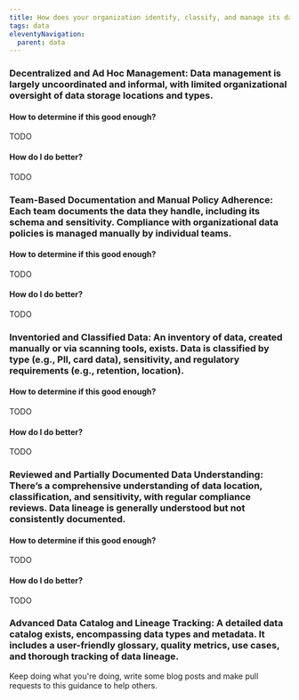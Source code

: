 ```yaml
---
title: How does your organization identify, classify, and manage its data storage and usage?
tags: data
eleventyNavigation:
  parent: data
---
```


### **Decentralized and Ad Hoc Management:** Data management is largely uncoordinated and informal, with limited organizational oversight of data storage locations and types.

#### How to determine if this good enough?

TODO

#### How do I do better?

TODO

### **Team-Based Documentation and Manual Policy Adherence:** Each team documents the data they handle, including its schema and sensitivity. Compliance with organizational data policies is managed manually by individual teams.

#### How to determine if this good enough?

TODO

#### How do I do better?

TODO

### **Inventoried and Classified Data:** An inventory of data, created manually or via scanning tools, exists. Data is classified by type (e.g., PII, card data), sensitivity, and regulatory requirements (e.g., retention, location).

#### How to determine if this good enough?

TODO

#### How do I do better?

TODO

### **Reviewed and Partially Documented Data Understanding:** There’s a comprehensive understanding of data location, classification, and sensitivity, with regular compliance reviews. Data lineage is generally understood but not consistently documented.

#### How to determine if this good enough?

TODO

#### How do I do better?

TODO

### **Advanced Data Catalog and Lineage Tracking:** A detailed data catalog exists, encompassing data types and metadata. It includes a user-friendly glossary, quality metrics, use cases, and thorough tracking of data lineage.

Keep doing what you're doing, write some blog posts and make pull requests to this guidance to help others.
